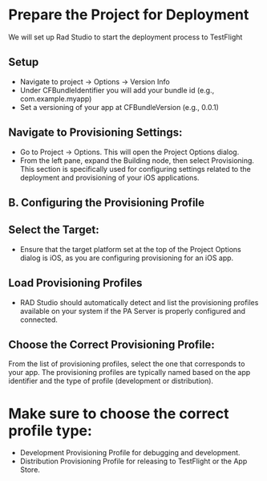 # Prepare the Project for Deployment
We will set up Rad Studio to start the deployment process to TestFlight
## Setup 
- Navigate to project -> Options -> Version Info
- Under CFBundleIdentifier you will add your bundle id (e.g., com.example.myapp)
- Set a versioning of your app at CFBundleVersion (e.g., 0.0.1)
## Navigate to Provisioning Settings:
- Go to Project -> Options. This will open the Project Options dialog.
- From the left pane, expand the Building node, then select Provisioning. This section is specifically used for configuring settings related to the deployment and provisioning of your iOS applications.

## B. Configuring the Provisioning Profile
## Select the Target:

- Ensure that the target platform set at the top of the Project Options dialog is iOS, as you are configuring provisioning for an iOS app.

## Load Provisioning Profiles
- RAD Studio should automatically detect and list the provisioning profiles available on your system if the PA Server is properly configured and connected.

## Choose the Correct Provisioning Profile:

From the list of provisioning profiles, select the one that corresponds to your app. The provisioning profiles are typically named based on the app identifier and the type of profile (development or distribution).
# Make sure to choose the correct profile type:
- Development Provisioning Profile for debugging and development.
- Distribution Provisioning Profile for releasing to TestFlight or the App Store.